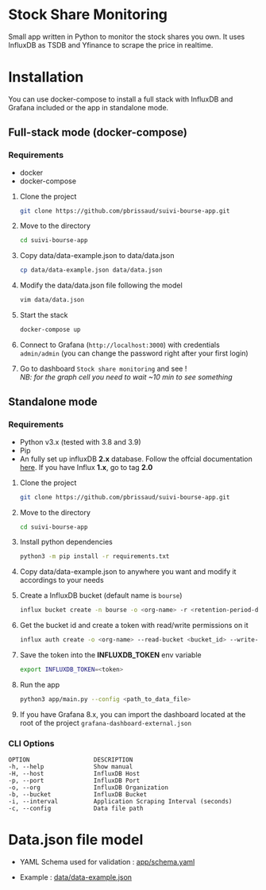 
# Stock Share Monitoring

Small app written in Python to monitor the stock shares you own. It uses InfluxDB as TSDB and Yfinance to scrape the price in realtime.  

# Installation

You can use docker-compose to install a full stack with InfluxDB and Grafana included or the app in standalone mode.

## Full-stack mode (docker-compose)

### **Requirements**
* docker
* docker-compose 

1. Clone the project
    ```bash
    git clone https://github.com/pbrissaud/suivi-bourse-app.git
    ```

2. Move to the directory
    ```bash
    cd suivi-bourse-app
    ```

3. Copy data/data-example.json to data/data.json
    ```bash
    cp data/data-example.json data/data.json
    ```

4. Modify the data/data.json file following the model
    ```bash
    vim data/data.json
    ```

5. Start the stack
    ```bash
    docker-compose up
    ```

6. Connect to Grafana (`http://localhost:3000`) with credentials `admin/admin` (you can change the password right after your first login)

7. Go to dashboard `Stock share monitoring` and see !  
*NB: for the graph cell you need to wait ~10 min to see something*

## Standalone mode

### **Requirements**
* Python v3.x  (tested with 3.8 and 3.9)
* Pip
* An fully set up influxDB **2.x** database. Follow the offcial documentation [here](https://docs.influxdata.com/influxdb/v2.0/install/). If you have Influx **1.x**, go to tag **2.0**

1. Clone the project
    ```bash
    git clone https://github.com/pbrissaud/suivi-bourse-app.git
    ```

2. Move to the directory
    ```bash
    cd suivi-bourse-app
    ```

3. Install python dependencies
    ```bash
    python3 -m pip install -r requirements.txt
    ```

4. Copy data/data-example.json to anywhere you want and modify it accordings to your needs

5. Create a InfluxDB bucket (default name is `bourse`)
   ```bash
   influx bucket create -n bourse -o <org-name> -r <retention-period-duration>
   ```

6. Get the bucket id and create a token with read/write permissions on it
   ```bash
   influx auth create -o <org-name> --read-bucket <bucket_id> --write-bucket <bucket_id>
   ```

7. Save the token into the **INFLUXDB_TOKEN** env variable
   ```bash
   export INFLUXDB_TOKEN=<token>
   ``` 

6. Run the app
    ```bash
    python3 app/main.py --config <path_to_data_file> 
    ```

7. If you have Grafana 8.x, you can import the dashboard located at the root of the project `grafana-dashboard-external.json`

### **CLI Options**

```
OPTION                  DESCRIPTION
-h, --help              Show manual
-H, --host              InfluxDB Host
-p, --port              InfluxDB Port
-o, --org               InfluxDB Organization
-b, --bucket            InfluxDB Bucket
-i, --interval          Application Scraping Interval (seconds)
-c, --config            Data file path
```

# Data.json file model

* YAML Schema used for validation :  [app/schema.yaml](app/schema.yaml)

* Example : [data/data-example.json](data/data-example.json)
